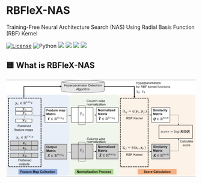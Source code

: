 # RBFleX-NAS
Training-Free Neural Architecture Search (NAS) Using Radial Basis Function (RBF) Kernel 

[![License](https://img.shields.io/badge/license-MIT-blue.svg)](https://opensource.org/licenses/MIT)
![Python](https://img.shields.io/badge/python-v3.8+-blue.svg)
![](https://img.shields.io/github/repo-size/tomomasayamasaki/RBF-kernel-based-NAS)
![](https://img.shields.io/github/commit-activity/y/tomomasayamasaki/RBF-kernel-based-NAS)
![](https://img.shields.io/github/last-commit/tomomasayamasaki/RBF-kernel-based-NAS)
![](https://img.shields.io/github/languages/count/tomomasayamasaki/RBF-kernel-based-NAS)

## 🟨 What is RBFleX-NAS
![](png/overview.png)
